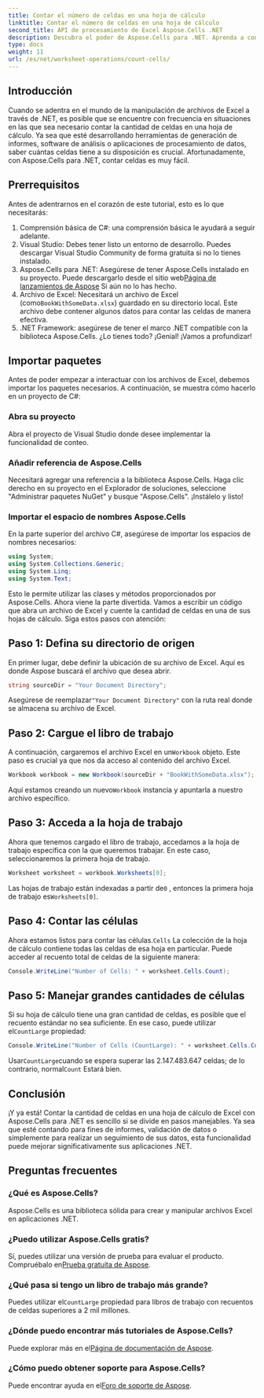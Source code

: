 ```yaml
---
title: Contar el número de celdas en una hoja de cálculo
linktitle: Contar el número de celdas en una hoja de cálculo
second_title: API de procesamiento de Excel Aspose.Cells .NET
description: Descubra el poder de Aspose.Cells para .NET. Aprenda a contar celdas en una hoja de cálculo de Excel con esta guía paso a paso.
type: docs
weight: 11
url: /es/net/worksheet-operations/count-cells/
---
```

## Introducción
Cuando se adentra en el mundo de la manipulación de archivos de Excel a través de .NET, es posible que se encuentre con frecuencia en situaciones en las que sea necesario contar la cantidad de celdas en una hoja de cálculo. Ya sea que esté desarrollando herramientas de generación de informes, software de análisis o aplicaciones de procesamiento de datos, saber cuántas celdas tiene a su disposición es crucial. Afortunadamente, con Aspose.Cells para .NET, contar celdas es muy fácil.
## Prerrequisitos
Antes de adentrarnos en el corazón de este tutorial, esto es lo que necesitarás:
1. Comprensión básica de C#: una comprensión básica le ayudará a seguir adelante.
2. Visual Studio: Debes tener listo un entorno de desarrollo. Puedes descargar Visual Studio Community de forma gratuita si no lo tienes instalado.
3.  Aspose.Cells para .NET: Asegúrese de tener Aspose.Cells instalado en su proyecto. Puede descargarlo desde el sitio web[Página de lanzamientos de Aspose](https://releases.aspose.com/cells/net/) Si aún no lo has hecho.
4.  Archivo de Excel: Necesitará un archivo de Excel (como`BookWithSomeData.xlsx`) guardado en su directorio local. Este archivo debe contener algunos datos para contar las celdas de manera efectiva.
5. .NET Framework: asegúrese de tener el marco .NET compatible con la biblioteca Aspose.Cells.
¿Lo tienes todo? ¡Genial! ¡Vamos a profundizar!
## Importar paquetes
Antes de poder empezar a interactuar con los archivos de Excel, debemos importar los paquetes necesarios. A continuación, se muestra cómo hacerlo en un proyecto de C#:
### Abra su proyecto
Abra el proyecto de Visual Studio donde desee implementar la funcionalidad de conteo. 
### Añadir referencia de Aspose.Cells
Necesitará agregar una referencia a la biblioteca Aspose.Cells. Haga clic derecho en su proyecto en el Explorador de soluciones, seleccione "Administrar paquetes NuGet" y busque "Aspose.Cells". ¡Instálelo y listo!
### Importar el espacio de nombres Aspose.Cells
En la parte superior del archivo C#, asegúrese de importar los espacios de nombres necesarios:
```csharp
using System;
using System.Collections.Generic;
using System.Linq;
using System.Text;
```
Esto le permite utilizar las clases y métodos proporcionados por Aspose.Cells.
Ahora viene la parte divertida. Vamos a escribir un código que abra un archivo de Excel y cuente la cantidad de celdas en una de sus hojas de cálculo. Siga estos pasos con atención:
## Paso 1: Defina su directorio de origen
En primer lugar, debe definir la ubicación de su archivo de Excel. Aquí es donde Aspose buscará el archivo que desea abrir.
```csharp
string sourceDir = "Your Document Directory";
```
 Asegúrese de reemplazar`"Your Document Directory"` con la ruta real donde se almacena su archivo de Excel.
## Paso 2: Cargue el libro de trabajo
 A continuación, cargaremos el archivo Excel en un`Workbook` objeto. Este paso es crucial ya que nos da acceso al contenido del archivo Excel.
```csharp
Workbook workbook = new Workbook(sourceDir + "BookWithSomeData.xlsx");
```
 Aquí estamos creando un nuevo`Workbook` instancia y apuntarla a nuestro archivo específico.
## Paso 3: Acceda a la hoja de trabajo
Ahora que tenemos cargado el libro de trabajo, accedamos a la hoja de trabajo específica con la que queremos trabajar. En este caso, seleccionaremos la primera hoja de trabajo.
```csharp
Worksheet worksheet = workbook.Worksheets[0];
```
 Las hojas de trabajo están indexadas a partir de`0` , entonces la primera hoja de trabajo es`Worksheets[0]`.
## Paso 4: Contar las células
 Ahora estamos listos para contar las células.`Cells` La colección de la hoja de cálculo contiene todas las celdas de esa hoja en particular. Puede acceder al recuento total de celdas de la siguiente manera:
```csharp
Console.WriteLine("Number of Cells: " + worksheet.Cells.Count);
```
## Paso 5: Manejar grandes cantidades de células
 Si su hoja de cálculo tiene una gran cantidad de celdas, es posible que el recuento estándar no sea suficiente. En ese caso, puede utilizar el`CountLarge` propiedad:
```csharp
Console.WriteLine("Number of Cells (CountLarge): " + worksheet.Cells.CountLarge);
```
 Usar`CountLarge`cuando se espera superar las 2.147.483.647 celdas; de lo contrario, normal`Count` Estará bien.
## Conclusión
¡Y ya está! Contar la cantidad de celdas en una hoja de cálculo de Excel con Aspose.Cells para .NET es sencillo si se divide en pasos manejables. Ya sea que esté contando para fines de informes, validación de datos o simplemente para realizar un seguimiento de sus datos, esta funcionalidad puede mejorar significativamente sus aplicaciones .NET.
## Preguntas frecuentes
### ¿Qué es Aspose.Cells?
Aspose.Cells es una biblioteca sólida para crear y manipular archivos Excel en aplicaciones .NET.
### ¿Puedo utilizar Aspose.Cells gratis?
 Sí, puedes utilizar una versión de prueba para evaluar el producto. Compruébalo en[Prueba gratuita de Aspose](https://releases.aspose.com/).
### ¿Qué pasa si tengo un libro de trabajo más grande?
 Puedes utilizar el`CountLarge` propiedad para libros de trabajo con recuentos de celdas superiores a 2 mil millones.
### ¿Dónde puedo encontrar más tutoriales de Aspose.Cells?
 Puede explorar más en el[Página de documentación de Aspose](https://reference.aspose.com/cells/net/).
### ¿Cómo puedo obtener soporte para Aspose.Cells?
 Puede encontrar ayuda en el[Foro de soporte de Aspose](https://forum.aspose.com/c/cells/9).
